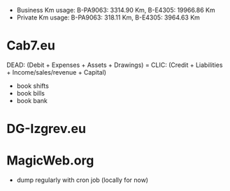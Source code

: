 - Business Km usage: B-PA9063: 3314.90 Km, B-E4305: 19966.86 Km
- Private Km usage: B-PA9063: 318.11 Km, B-E4305: 3964.63 Km

# Cab7.eu
DEAD: (Debit + Expenses + Assets + Drawings) = CLIC: (Credit + Liabilities + Income/sales/revenue + Capital)
- book shifts
- book bills
- book bank

# DG-Izgrev.eu

# MagicWeb.org
- dump regularly with cron job (locally for now)
